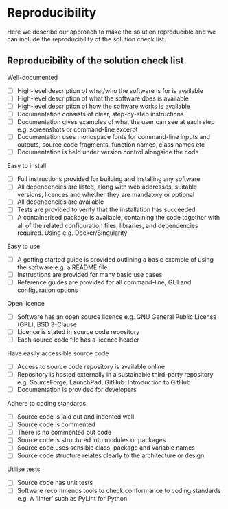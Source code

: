 # Reproducibility

Here we describe our approach to make the solution reproducible and we can include the reproducibility of the solution check list.


## Reproducibility of the solution check list  

Well-documented 

- [ ] High-level description of what/who the software is for is available
- [ ] High-level description of what the software does is available
- [ ] High-level description of how the software works is available
- [ ] Documentation consists of clear, step-by-step instructions
- [ ] Documentation gives examples of what the user can see at each step e.g. screenshots or command-line excerpt
- [ ] Documentation uses monospace fonts for command-line inputs and outputs, source code fragments, function names, class names etc
- [ ] Documentation is held under version control alongside the code

Easy to install 

- [ ] Full instructions provided for building and installing any software
- [ ] All dependencies are listed, along with web addresses, suitable versions, licences and whether they are mandatory or optional
- [ ] All dependencies are available
- [ ] Tests are provided to verify that the installation has succeeded
- [ ] A containerised package is available, containing the code together with all of the related configuration files, libraries, and dependencies required. Using e.g. Docker/Singularity

Easy to use 

- [ ] A getting started guide is provided outlining a basic example of using the software e.g. a README file
- [ ] Instructions are provided for many basic use cases
- [ ] Reference guides are provided for all command-line, GUI and configuration options

Open licence 

- [ ] Software has an open source licence e.g. GNU General Public License (GPL), BSD 3-Clause
- [ ] Licence is stated in source code repository
- [ ] Each source code file has a licence header

Have easily accessible source code

- [ ] Access to source code repository is available online
- [ ] Repository is hosted externally in a sustainable third-party repository e.g. SourceForge, LaunchPad, GitHub: Introduction to GitHub
- [ ] Documentation is provided for developers

Adhere to coding standards 

- [ ] Source code is laid out and indented well
- [ ] Source code is commented
- [ ] There is no commented out code
- [ ] Source code is structured into modules or packages
- [ ] Source code uses sensible class, package and variable names
- [ ] Source code structure relates clearly to the architecture or design

Utilise tests 

- [ ] Source code has unit tests
- [ ] Software recommends tools to check conformance to coding standards e.g. A ‘linter’ such as PyLint for Python
